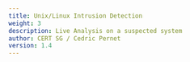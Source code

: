 ```yaml
---
title: Unix/Linux Intrusion Detection
weight: 3
description: Live Analysis on a suspected system
author: CERT SG / Cedric Pernet
version: 1.4
---
```

